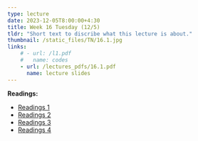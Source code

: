 ```yaml
---
type: lecture
date: 2023-12-05T8:00:00+4:30
title: Week 16 Tuesday (12/5)
tldr: "Short text to discribe what this lecture is about."
thumbnail: /static_files/TN/16.1.jpg
links: 
    # - url: /l1.pdf
    #   name: codes
    - url: /lectures_pdfs/16.1.pdf
      name: lecture slides
---
```

**Readings:**
- [Readings 1](/readings_pdfs/week2/TH/r1.pdf)
- [Readings 2](/readings_pdfs/week2/TH/r2.pdf)
- [Readings 3](/readings_pdfs/week2/TH/r3.pdf)
- [Readings 4](/readings_pdfs/week2/TH/r4.pdf)


